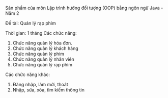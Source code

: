Sản phẩm của môn Lập trình hướng đối tượng (OOP) bằng ngôn ngữ Java - Năm 2

Đề tài: Quản lý rạp phim

Thời gian: 1 tháng
Các chức năng:
1. Chức năng quản lý hóa đơn.
2. Chức năng quản lý khách hàng
3. Chức năng quản lý phim
4. Chức năng quản lý nhân viên
5. Chức năng quản lý rạp phim

Các chức năng khác:
1. Đăng nhập, làm mới, thoát
2. Nhập, sửa, xóa, tìm kiếm thông tin



